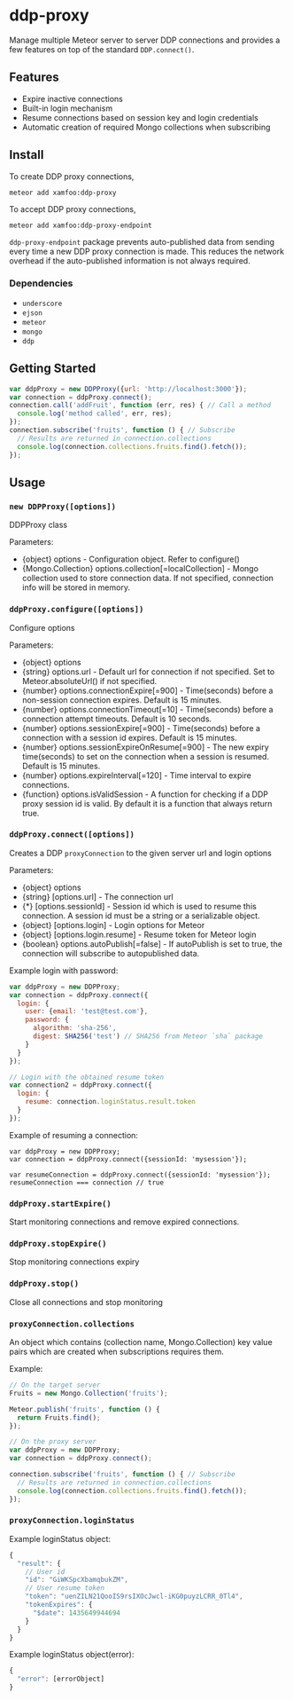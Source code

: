 # ddp-proxy

Manage multiple Meteor server to server DDP connections and provides a few
features on top of the standard `DDP.connect()`.

## Features

- Expire inactive connections
- Built-in login mechanism
- Resume connections based on session key and login credentials
- Automatic creation of required Mongo collections when subscribing

## Install

To create DDP proxy connections,

```
meteor add xamfoo:ddp-proxy
```

To accept DDP proxy connections,

```
meteor add xamfoo:ddp-proxy-endpoint
```

`ddp-proxy-endpoint` package prevents auto-published data from sending every
time a new DDP proxy connection is made. This reduces the network overhead if
the auto-published information is not always required.

### Dependencies
- `underscore`
- `ejson`
- `meteor`
- `mongo`
- `ddp`

## Getting Started

```javascript
var ddpProxy = new DDPProxy({url: 'http://localhost:3000'});
var connection = ddpProxy.connect();
connection.call('addFruit', function (err, res) { // Call a method
  console.log('method called', err, res);
});
connection.subscribe('fruits', function () { // Subscribe
  // Results are returned in connection.collections
  console.log(connection.collections.fruits.find().fetch());
});
```

## Usage

### `new DDPProxy([options])`

DDPProxy class

Parameters:

- {object} options - Configuration object. Refer to configure()
- {Mongo.Collection} options.collection[=localCollection] -
  Mongo collection used to store connection data. If not specified, connection
  info will be stored in memory.

### `ddpProxy.configure([options])`

Configure options

Parameters:

- {object} options
- {string} options.url - Default url for connection if not specified.
  Set to Meteor.absoluteUrl() if not specified.
- {number} options.connectionExpire[=900] - Time(seconds) before a
  non-session connection expires. Default is 15 minutes.
- {number} options.connectionTimeout[=10] - Time(seconds) before a
  connection attempt timeouts. Default is 10 seconds.
- {number} options.sessionExpire[=900] - Time(seconds) before a
  connection with a session id expires. Default is 15 minutes.
- {number} options.sessionExpireOnResume[=900] - The new expiry
  time(seconds) to set on the connection when a session is resumed. Default
  is 15 minutes.
- {number} options.expireInterval[=120] - Time interval to expire
  connections.
- {function} options.isValidSession - A function for checking
  if a DDP proxy session id is valid. By default it is a function that
  always return true.

### `ddpProxy.connect([options])`

Creates a DDP `proxyConnection` to the given server url and login options

Parameters:

- {object} options
- {string} [options.url] - The connection url
- {\*} [options.sessionId] - Session id which is used to resume this
  connection. A session id must be a string or a serializable object.
- {object} [options.login] - Login options for Meteor
- {object} [options.login.resume] - Resume token for Meteor login
- {boolean} options.autoPublish[=false] - If autoPublish is set to true, the
  connection will subscribe to autopublished data.

Example login with password:

```javascript
var ddpProxy = new DDPProxy;
var connection = ddpProxy.connect({
  login: {
    user: {email: 'test@test.com'},
    password: {
      algorithm: 'sha-256',
      digest: SHA256('test') // SHA256 from Meteor `sha` package
    }
  }
});

// Login with the obtained resume token
var connection2 = ddpProxy.connect({
  login: {
    resume: connection.loginStatus.result.token
  }
});
```

Example of resuming a connection:

```
var ddpProxy = new DDPProxy;
var connection = ddpProxy.connect({sessionId: 'mysession'});

var resumeConnection = ddpProxy.connect({sessionId: 'mysession'});
resumeConnection === connection // true
```

### `ddpProxy.startExpire()`

Start monitoring connections and remove expired connections.

### `ddpProxy.stopExpire()`

Stop monitoring connections expiry

### `ddpProxy.stop()`

Close all connections and stop monitoring

### `proxyConnection.collections`

An object which contains (collection name, Mongo.Collection) key value pairs
which are created when subscriptions requires them.

Example:

```javascript
// On the target server
Fruits = new Mongo.Collection('fruits');

Meteor.publish('fruits', function () {
  return Fruits.find();
});
```

```javascript
// On the proxy server
var ddpProxy = new DDPProxy;
var connection = ddpProxy.connect();

connection.subscribe('fruits', function () { // Subscribe
  // Results are returned in connection.collections
  console.log(connection.collections.fruits.find().fetch());
});
```

### `proxyConnection.loginStatus`

Example loginStatus object:
```javascript
{
  "result": {
    // User id
    "id": "GiWKSpcXbamqbukZM",
    // User resume token
    "token": "uenZILN21QooIS9rsIXOcJwcl-iKG0puyzLCRR_0Tl4",
    "tokenExpires": {
      "$date": 1435649944694
    }
  }
}
```

Example loginStatus object(error):
```javascript
{
  "error": [errorObject]
}
```
